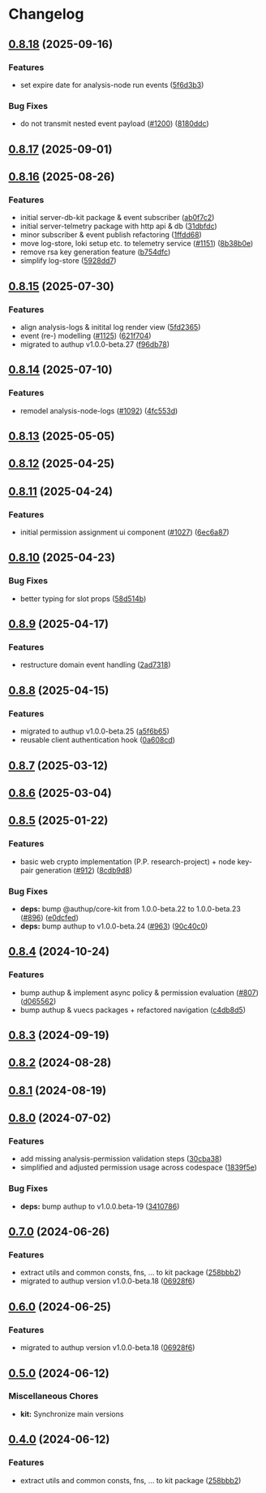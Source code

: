 # Changelog

## [0.8.18](https://github.com/PrivateAIM/hub/compare/v0.8.17...v0.8.18) (2025-09-16)


### Features

* set expire date for analysis-node run events ([5f6d3b3](https://github.com/PrivateAIM/hub/commit/5f6d3b3ed06dfb23d66042b61696f6140978a22c))


### Bug Fixes

* do not transmit nested event payload ([#1200](https://github.com/PrivateAIM/hub/issues/1200)) ([8180ddc](https://github.com/PrivateAIM/hub/commit/8180ddc6440963e32ce83769ed4c007d36b9533c))

## [0.8.17](https://github.com/PrivateAIM/hub/compare/v0.8.16...v0.8.17) (2025-09-01)

## [0.8.16](https://github.com/PrivateAIM/hub/compare/v0.8.15...v0.8.16) (2025-08-26)


### Features

* initial server-db-kit package & event subscriber ([ab0f7c2](https://github.com/PrivateAIM/hub/commit/ab0f7c2ba4e87b6c3794f941dfd90a08aefd3730))
* initial server-telmetry package with http api & db ([31dbfdc](https://github.com/PrivateAIM/hub/commit/31dbfdcd7c5a0d833aa5021c44da00fb8685e55e))
* minor subscriber & event publish refactoring ([1ffdd68](https://github.com/PrivateAIM/hub/commit/1ffdd6853283409e83d1d9bb89a67e2964e3cb35))
* move log-store, loki setup etc. to telemetry service ([#1151](https://github.com/PrivateAIM/hub/issues/1151)) ([8b38b0e](https://github.com/PrivateAIM/hub/commit/8b38b0ee0fafafb121eb4efb0aaf548c27edcde4))
* remove rsa key generation feature ([b754dfc](https://github.com/PrivateAIM/hub/commit/b754dfce9e17a28e09319e14deb0c5473c0b2ae6))
* simplify log-store ([5928dd7](https://github.com/PrivateAIM/hub/commit/5928dd72429d2ee0582da05252c2b5f3f9b3cb28))

## [0.8.15](https://github.com/PrivateAIM/hub/compare/v0.8.14...v0.8.15) (2025-07-30)


### Features

* align analysis-logs & initital log render view ([5fd2365](https://github.com/PrivateAIM/hub/commit/5fd236552dd8489d7ab00bf6f59751824ce554fd))
* event (re-) modelling ([#1125](https://github.com/PrivateAIM/hub/issues/1125)) ([621f704](https://github.com/PrivateAIM/hub/commit/621f7041794d0bf6d530445a9c3e7c9b66a373ba))
* migrated to authup v1.0.0-beta.27 ([f96db78](https://github.com/PrivateAIM/hub/commit/f96db782a5b74e3aa8ab1ada270af770f3c92631))

## [0.8.14](https://github.com/PrivateAIM/hub/compare/v0.8.13...v0.8.14) (2025-07-10)


### Features

* remodel analysis-node-logs ([#1092](https://github.com/PrivateAIM/hub/issues/1092)) ([4fc553d](https://github.com/PrivateAIM/hub/commit/4fc553d62fa7496b464b39d78a3942e492046eac))

## [0.8.13](https://github.com/PrivateAIM/hub/compare/v0.8.12...v0.8.13) (2025-05-05)

## [0.8.12](https://github.com/PrivateAIM/hub/compare/v0.8.11...v0.8.12) (2025-04-25)

## [0.8.11](https://github.com/PrivateAIM/hub/compare/v0.8.10...v0.8.11) (2025-04-24)


### Features

* initial permission assignment ui component ([#1027](https://github.com/PrivateAIM/hub/issues/1027)) ([6ec6a87](https://github.com/PrivateAIM/hub/commit/6ec6a876b368f6cb373976a1d126f9119bed429e))

## [0.8.10](https://github.com/PrivateAIM/hub/compare/v0.8.9...v0.8.10) (2025-04-23)


### Bug Fixes

* better typing for slot props ([58d514b](https://github.com/PrivateAIM/hub/commit/58d514b96d759eab9356431876cd15d9ed592f4f))

## [0.8.9](https://github.com/PrivateAIM/hub/compare/v0.8.8...v0.8.9) (2025-04-17)


### Features

* restructure domain event handling ([2ad7318](https://github.com/PrivateAIM/hub/commit/2ad7318930bd342d571105982fc92996443326fa))

## [0.8.8](https://github.com/PrivateAIM/hub/compare/v0.8.7...v0.8.8) (2025-04-15)


### Features

* migrated to authup v1.0.0-beta.25 ([a5f6b65](https://github.com/PrivateAIM/hub/commit/a5f6b65499ee3a8c4b4bbdcda47979fa73ee5c48))
* reusable client authentication hook ([0a608cd](https://github.com/PrivateAIM/hub/commit/0a608cd94984314166c15fa11684e022b5ceb53e))

## [0.8.7](https://github.com/PrivateAIM/hub/compare/v0.8.6...v0.8.7) (2025-03-12)

## [0.8.6](https://github.com/PrivateAIM/hub/compare/v0.8.5...v0.8.6) (2025-03-04)

## [0.8.5](https://github.com/PrivateAIM/hub/compare/v0.8.4...v0.8.5) (2025-01-22)


### Features

* basic web crypto implementation (P.P. research-project) + node key-pair generation ([#912](https://github.com/PrivateAIM/hub/issues/912)) ([8cdb9d8](https://github.com/PrivateAIM/hub/commit/8cdb9d8ff140400426ccbd61f254a47fa0e3fab1))


### Bug Fixes

* **deps:** bump @authup/core-kit from 1.0.0-beta.22 to 1.0.0-beta.23 ([#896](https://github.com/PrivateAIM/hub/issues/896)) ([e0dcfed](https://github.com/PrivateAIM/hub/commit/e0dcfed47320bd53fadbca11a05ca677ed0ef7ff))
* **deps:** bump authup to v1.0.0-beta.24 ([#963](https://github.com/PrivateAIM/hub/issues/963)) ([90c40c0](https://github.com/PrivateAIM/hub/commit/90c40c0d55018557ee8bb381aad7e3cfbcd29b83))

## [0.8.4](https://github.com/PrivateAIM/hub/compare/v0.8.3...v0.8.4) (2024-10-24)


### Features

* bump authup & implement async policy & permission evaluation ([#807](https://github.com/PrivateAIM/hub/issues/807)) ([d065562](https://github.com/PrivateAIM/hub/commit/d065562585076e26553ad5a39f4a5789f7e18f24))
* bump authup & vuecs packages + refactored navigation ([c4db8d5](https://github.com/PrivateAIM/hub/commit/c4db8d51588b3d701815e2ba2f9b80e594f3663f))

## [0.8.3](https://github.com/PrivateAIM/hub/compare/v0.8.2...v0.8.3) (2024-09-19)

## [0.8.2](https://github.com/PrivateAIM/hub/compare/v0.8.1...v0.8.2) (2024-08-28)

## [0.8.1](https://github.com/PrivateAIM/hub/compare/v0.8.0...v0.8.1) (2024-08-19)

## [0.8.0](https://github.com/PrivateAIM/hub/compare/v0.7.0...v0.8.0) (2024-07-02)


### Features

* add missing analysis-permission validation steps ([30cba38](https://github.com/PrivateAIM/hub/commit/30cba3846cd7579b9482b7cd8f622d4cb39f5529))
* simplified and adjusted permission usage across codespace ([1839f5e](https://github.com/PrivateAIM/hub/commit/1839f5eb768f120e268e57e0a496fef5eb0eca41))


### Bug Fixes

* **deps:** bump authup to v1.0.0.beta-19 ([3410786](https://github.com/PrivateAIM/hub/commit/34107860d7f810cea7b2024b0f303cd70d32a5fe))

## [0.7.0](https://github.com/PrivateAIM/hub/compare/v0.6.0...v0.7.0) (2024-06-26)


### Features

* extract utils and common consts, fns, ... to kit package ([258bbb2](https://github.com/PrivateAIM/hub/commit/258bbb21bfbf671a7cfad3e91740a1737eaf3f71))
* migrated to authup version v1.0.0-beta.18 ([06928f6](https://github.com/PrivateAIM/hub/commit/06928f681120b423f962a7869f8f6b12708d3047))

## [0.6.0](https://github.com/PrivateAIM/hub/compare/kit-v0.5.0...kit-v0.6.0) (2024-06-25)


### Features

* migrated to authup version v1.0.0-beta.18 ([06928f6](https://github.com/PrivateAIM/hub/commit/06928f681120b423f962a7869f8f6b12708d3047))

## [0.5.0](https://github.com/PrivateAIM/hub/compare/kit-v0.4.0...kit-v0.5.0) (2024-06-12)


### Miscellaneous Chores

* **kit:** Synchronize main versions

## [0.4.0](https://github.com/PrivateAIM/hub/compare/kit-v0.4.0...kit-v0.4.0) (2024-06-12)


### Features

* extract utils and common consts, fns, ... to kit package ([258bbb2](https://github.com/PrivateAIM/hub/commit/258bbb21bfbf671a7cfad3e91740a1737eaf3f71))
